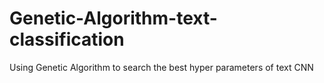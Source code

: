 # Genetic-Algorithm-text-classification
Using Genetic Algorithm to search the best hyper parameters of text CNN
